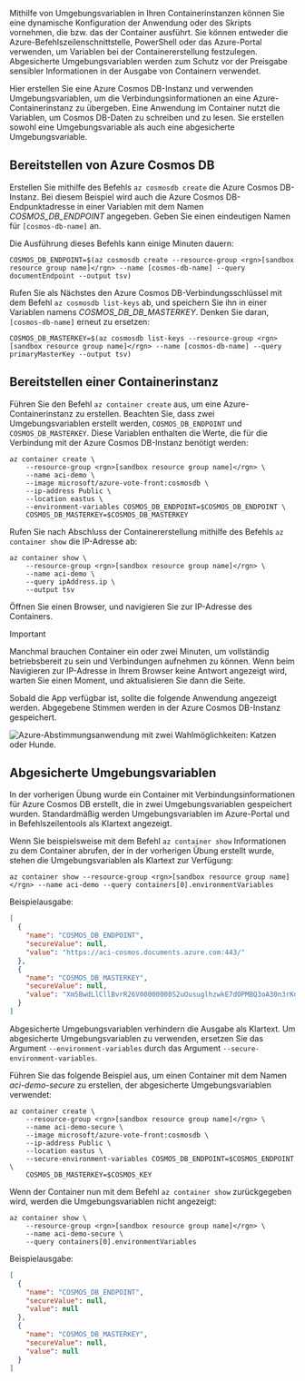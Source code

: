 Mithilfe von Umgebungsvariablen in Ihren Containerinstanzen können Sie eine dynamische Konfiguration der Anwendung oder des Skripts vornehmen, die bzw. das der Container ausführt. Sie können entweder die Azure-Befehlszeilenschnittstelle, PowerShell oder das Azure-Portal verwenden, um Variablen bei der Containererstellung festzulegen. Abgesicherte Umgebungsvariablen werden zum Schutz vor der Preisgabe sensibler Informationen in der Ausgabe von Containern verwendet.

Hier erstellen Sie eine Azure Cosmos DB-Instanz und verwenden Umgebungsvariablen, um die Verbindungsinformationen an eine Azure-Containerinstanz zu übergeben. Eine Anwendung im Container nutzt die Variablen, um Cosmos DB-Daten zu schreiben und zu lesen. Sie erstellen sowohl eine Umgebungsvariable als auch eine abgesicherte Umgebungsvariable.

## <a name="deploy-azure-cosmos-db"></a>Bereitstellen von Azure Cosmos DB

Erstellen Sie mithilfe des Befehls `az cosmosdb create` die Azure Cosmos DB-Instanz. Bei diesem Beispiel wird auch die Azure Cosmos DB-Endpunktadresse in einer Variablen mit dem Namen *COSMOS_DB_ENDPOINT* angegeben. Geben Sie einen eindeutigen Namen für `[cosmos-db-name]` an.

Die Ausführung dieses Befehls kann einige Minuten dauern:

```azurecli
COSMOS_DB_ENDPOINT=$(az cosmosdb create --resource-group <rgn>[sandbox resource group name]</rgn> --name [cosmos-db-name] --query documentEndpoint --output tsv)
```

Rufen Sie als Nächstes den Azure Cosmos DB-Verbindungsschlüssel mit dem Befehl `az cosmosdb list-keys` ab, und speichern Sie ihn in einer Variablen namens *COSMOS_DB_DB_MASTERKEY*. Denken Sie daran, `[cosmos-db-name]` erneut zu ersetzen:

```azurecli
COSMOS_DB_MASTERKEY=$(az cosmosdb list-keys --resource-group <rgn>[sandbox resource group name]</rgn> --name [cosmos-db-name] --query primaryMasterKey --output tsv)
```

## <a name="deploy-a-container-instance"></a>Bereitstellen einer Containerinstanz

Führen Sie den Befehl `az container create` aus, um eine Azure-Containerinstanz zu erstellen. Beachten Sie, dass zwei Umgebungsvariablen erstellt werden, `COSMOS_DB_ENDPOINT` und `COSMOS_DB_MASTERKEY`. Diese Variablen enthalten die Werte, die für die Verbindung mit der Azure Cosmos DB-Instanz benötigt werden:

```azurecli
az container create \
    --resource-group <rgn>[sandbox resource group name]</rgn> \
    --name aci-demo \
    --image microsoft/azure-vote-front:cosmosdb \
    --ip-address Public \
    --location eastus \
    --environment-variables COSMOS_DB_ENDPOINT=$COSMOS_DB_ENDPOINT \
    COSMOS_DB_MASTERKEY=$COSMOS_DB_MASTERKEY
```

Rufen Sie nach Abschluss der Containererstellung mithilfe des Befehls `az container show` die IP-Adresse ab:

```azurecli
az container show \
    --resource-group <rgn>[sandbox resource group name]</rgn> \
    --name aci-demo \
    --query ipAddress.ip \
    --output tsv
```

Öffnen Sie einen Browser, und navigieren Sie zur IP-Adresse des Containers. 

> [!IMPORTANT]
> Manchmal brauchen Container ein oder zwei Minuten, um vollständig betriebsbereit zu sein und Verbindungen aufnehmen zu können. Wenn beim Navigieren zur IP-Adresse in Ihrem Browser keine Antwort angezeigt wird, warten Sie einen Moment, und aktualisieren Sie dann die Seite.

 Sobald die App verfügbar ist, sollte die folgende Anwendung angezeigt werden. Abgegebene Stimmen werden in der Azure Cosmos DB-Instanz gespeichert.

![Azure-Abstimmungsanwendung mit zwei Wahlmöglichkeiten: Katzen oder Hunde.](../media/4-azure-vote.png)

## <a name="secured-environment-variables"></a>Abgesicherte Umgebungsvariablen

In der vorherigen Übung wurde ein Container mit Verbindungsinformationen für Azure Cosmos DB erstellt, die in zwei Umgebungsvariablen gespeichert wurden. Standardmäßig werden Umgebungsvariablen im Azure-Portal und in Befehlszeilentools als Klartext angezeigt.

Wenn Sie beispielsweise mit dem Befehl `az container show` Informationen zu dem Container abrufen, der in der vorherigen Übung erstellt wurde, stehen die Umgebungsvariablen als Klartext zur Verfügung:

```azurecli
az container show --resource-group <rgn>[sandbox resource group name]</rgn> --name aci-demo --query containers[0].environmentVariables
```

Beispielausgabe:

```json
[
  {
    "name": "COSMOS_DB_ENDPOINT",
    "secureValue": null,
    "value": "https://aci-cosmos.documents.azure.com:443/"
  },
  {
    "name": "COSMOS_DB_MASTERKEY",
    "secureValue": null,
    "value": "Xm5BwdLlCllBvrR26V00000000S2uOusuglhzwkE7dOPMBQ3oA30n3rKd8PKA13700000000095ynys863Ghgw=="
  }
]
```

Abgesicherte Umgebungsvariablen verhindern die Ausgabe als Klartext. Um abgesicherte Umgebungsvariablen zu verwenden, ersetzen Sie das Argument `--environment-variables` durch das Argument `--secure-environment-variables`.

Führen Sie das folgende Beispiel aus, um einen Container mit dem Namen *aci-demo-secure* zu erstellen, der abgesicherte Umgebungsvariablen verwendet:

```azurecli
az container create \
    --resource-group <rgn>[sandbox resource group name]</rgn> \
    --name aci-demo-secure \
    --image microsoft/azure-vote-front:cosmosdb \
    --ip-address Public \
    --location eastus \
    --secure-environment-variables COSMOS_DB_ENDPOINT=$COSMOS_ENDPOINT \
    COSMOS_DB_MASTERKEY=$COSMOS_KEY
```

Wenn der Container nun mit dem Befehl `az container show` zurückgegeben wird, werden die Umgebungsvariablen nicht angezeigt:

```azurecli
az container show \
    --resource-group <rgn>[sandbox resource group name]</rgn> \
    --name aci-demo-secure \
    --query containers[0].environmentVariables
```

Beispielausgabe:

```json
[
  {
    "name": "COSMOS_DB_ENDPOINT",
    "secureValue": null,
    "value": null
  },
  {
    "name": "COSMOS_DB_MASTERKEY",
    "secureValue": null,
    "value": null
  }
]
```